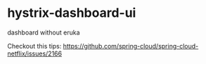 # hystrix-dashboard-ui
dashboard without eruka


Checkout this tips:
https://github.com/spring-cloud/spring-cloud-netflix/issues/2166
